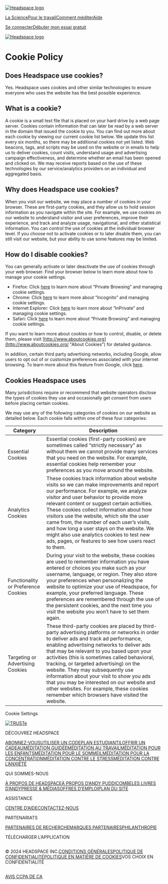 [![Headspace logo](/static/images/logo.svg)](https://www.headspace.com/fr/)

[La Science](https://www.headspace.com/fr/science)[Pour le travail](https://www.headspace.com/fr/work)[Comment méditer](https://www.headspace.com/fr/meditation-101/what-is-meditation)[Aide](https://help.headspace.com/hc/fr)

[Se connecter](https://www.headspace.com/login)[Débuter mon essai gratuit](https://www.headspace.com/fr/subscriptions)

[![Headspace logo](/static/images/logo.svg)](https://www.headspace.com/fr/)

Cookie Policy
=============

Does Headspace use cookies?
---------------------------

Yes. Headspace uses cookies and other similar technologies to ensure everyone who uses the website has the best possible experience.

What is a cookie?
-----------------

A cookie is a small text file that is placed on your hard drive by a web page server. Cookies contain information that can later be read by a web server in the domain that issued the cookie to you. You can find out more about each cookie by viewing our current cookie list below. We update this list every six months, so there may be additional cookies not yet listed. Web beacons, tags, and scripts may be used on the website or in emails to help us to deliver cookies, count visits, understand usage and advertising campaign effectiveness, and determine whether an email has been opened and clicked on. We may receive reports based on the use of these technologies by our service/analytics providers on an individual and aggregated basis.

Why does Headspace use cookies?
-------------------------------

When you visit our website, we may place a number of cookies in your browser. These are first-party cookies, and they allow us to hold session information as you navigate within the site. For example, we use cookies on our website to understand visitor and user preferences, improve their experience, and track and analyze usage, navigational, and other statistical information. You can control the use of cookies at the individual browser level. If you choose not to activate cookies or to later disable them, you can still visit our website, but your ability to use some features may be limited.

How do I disable cookies?
-------------------------

You can generally activate or later deactivate the use of cookies through your web browser. Find your browser below to learn more about how to manage your cookie settings.

* Firefox: Click [here](https://support.mozilla.org/en-US/kb/enable-and-disable-cookies-website-preferences "Firefox Private Browsing") to learn more about “Private Browsing” and managing cookie settings.
* Chrome: Click [here](https://support.google.com/chrome/answer/95647?hl=en "Chrome Incognito") to learn more about “Incognito” and managing cookie settings.
* Internet Explorer: Click [here](https://support.microsoft.com/en-us/help/17442/windows-internet-explorer-delete-manage-cookies "Internet Explorer InPrivate") to learn more about “InPrivate” and managing cookie settings.
* Safari: Click [here](https://support.apple.com/guide/safari/manage-cookies-and-website-data-sfri11471/11.0/mac/10.13 "Safari Private Browsing") to learn more about “Private Browsing” and managing cookie settings.

If you want to learn more about cookies or how to control, disable, or delete them, please visit [http://www.aboutcookies.org](http://www.aboutcookies.org/ "About Cookies") for detailed guidance.

In addition, certain third party advertising networks, including Google, allow users to opt out of or customize preferences associated with your internet browsing. To learn more about this feature from Google, click [here](https://adssettings.google.com/u/0/authenticated?hl=en).

Cookies Headspace uses
----------------------

Many jurisdictions require or recommend that website operators disclose the types of cookies they use and occasionally get consent from users before placing certain cookies.

We may use any of the following categories of cookies on our website as detailed below. Each cookie falls within one of these four categories:

| Category | Description |
| --- | --- |
| Essential Cookies | Essential cookies (first-party cookies) are sometimes called “strictly necessary” as without them we cannot provide many services that you need on the website. For example, essential cookies help remember your preferences as you move around the website. |
| Analytics Cookies | These cookies track information about website visits so we can make improvements and report our performance. For example, we analyze visitor and user behavior to provide more relevant content or suggest certain activities. These cookies collect information about how visitors use the website, which site the user came from, the number of each user’s visits, and how long a user stays on the website. We might also use analytics cookies to test new ads, pages, or features to see how users react to them. |
| Functionality or Preference Cookies | During your visit to the website, these cookies are used to remember information you have entered or choices you make such as your username, language, or region. They also store your preferences when personalizing the website to optimize your use of Headspace, for example, your preferred language. These preferences are remembered through the use of the persistent cookies, and the next time you visit the website you won’t have to set them again. |
| Targeting or Advertising Cookies | These third-party cookies are placed by third-party advertising platforms or networks in order to deliver ads and track ad performance, enabling advertising networks to deliver ads that may be relevant to you based upon your activities (this is sometimes called behavioral, tracking, or targeted advertising) on the website. They may subsequently use information about your visit to show you ads that you may be interested on our website and other websites. For example, these cookies remember which browsers have visited the website. |

Cookie Settings

[![TRUSTe](//privacy-policy.truste.com/privacy-seal/seal?rid=e9311922-540e-4e17-8435-7e47b0e79120)](https://privacy.truste.com/privacy-seal/validation?rid=e9311922-540e-4e17-8435-7e47b0e79120)

DÉCOUVREZ HEADSPACE

[ABONNEZ-VOUS](https://www.headspace.com/fr/subscriptions)[UTILISER UN CODE](https://www.headspace.com/fr/code)[PLAN ESTUDIANTIL](https://www.headspace.com/fr/studentplan)[OFFRIR UN CADEAU](https://www.headspace.com/fr/buy/gift)[MÉDITATION GUIDÉE](https://www.headspace.com/fr/meditation/guided-meditation)[MÉDITATION AU TRAVAIL](https://www.headspace.com/fr/work)[MÉDITATION POUR LES ENFANTS](https://www.headspace.com/fr/meditation/kids)[MÉDITATION POUR LE SOMMEIL](https://www.headspace.com/fr/meditation/sleep)[MÉDITATION POUR LA CONCENTRATION](https://www.headspace.com/fr/meditation/focus)[MÉDITATION CONTRE LE STRESS](https://www.headspace.com/fr/meditation/stress)[MÉDITATION CONTRE L’ANXIÉTÉ](https://www.headspace.com/fr/meditation/anxiety)

QUI SOMMES-NOUS

[À PROPOS DE HEADSPACE](https://www.headspace.com/fr/about-us)[À PROPOS D’ANDY PUDDICOMBE](https://www.headspace.com/fr/andy-puddicombe)[LES LIVRES D’ANDY](https://www.headspace.com/fr/headspace-meditation-books)[PRESSE & MÉDIAS](https://www.headspace.com/fr/press-and-media)[OFFRES D’EMPLOI](https://www.headspace.com/fr/join-us)[PLAN DU SITE](https://www.headspace.com/fr/sitemap.xml)

ASSISTANCE

[CENTRE D’AIDE](https://help.headspace.com/hc/fr)[CONTACTEZ-NOUS](https://www.headspace.com/fr/contact-us)

PARTENARIATS

[PARTENAIRES DE RECHERCHE](https://www.headspace.com/fr/science/meditation-research)[MARQUES PARTENAIRES](https://www.headspace.com/fr/partners)[PHILANTHROPIE](https://www.headspace.com/fr/philanthropy)

TÉLÉCHARGER L’APPLICATION

[![Headspace app on the App store](data:image/png;base64,R0lGODlhAQABAAD/ACwAAAAAAQABAAACADs=)](https://headspace.app.link/bylphAMin7)[![Headspace app on the Google Play store](data:image/png;base64,R0lGODlhAQABAAD/ACwAAAAAAQABAAACADs=)](https://headspace.app.link/bylphAMin7)

[](https://www.instagram.com/headspace.fr/)[](https://twitter.com/Headspace)[](https://www.facebook.com/Headspace)[](https://www.youtube.com/user/Getsomeheadspace)[](https://www.linkedin.com/company/headspace-meditation-limited)

© 2024 HEADSPACE INC.[CONDITIONS GÉNÉRALES](https://www.headspace.com/fr/terms-and-conditions)[POLITIQUE DE CONFIDENTIALITÉ](https://www.headspace.com/fr/privacy-policy)[POLITIQUE EN MATIÈRE DE COOKIES](https://www.headspace.com/fr/cookie-policy)VOS CHOIX EN CONFIDENTIALITÉ

![footer.ccpa](data:image/png;base64,R0lGODlhAQABAAD/ACwAAAAAAQABAAACADs=)

[AVIS CCPA DE CA](https://www.headspace.com/fr/privacy-policy#10b)